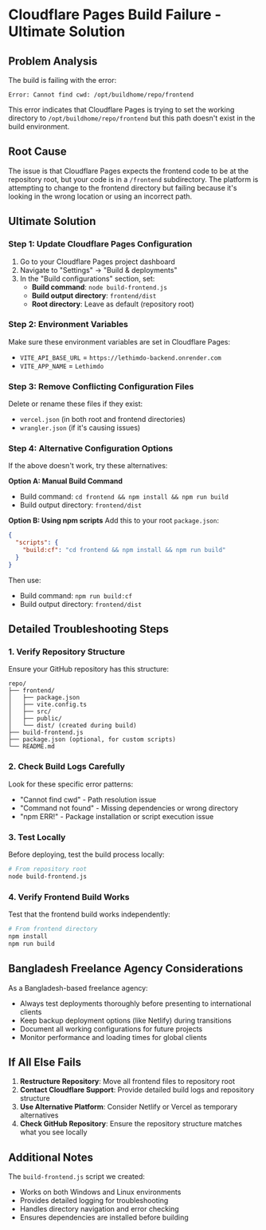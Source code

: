 # Cloudflare Pages Build Failure - Ultimate Solution

## Problem Analysis

The build is failing with the error:
```
Error: Cannot find cwd: /opt/buildhome/repo/frontend
```

This error indicates that Cloudflare Pages is trying to set the working directory to `/opt/buildhome/repo/frontend` but this path doesn't exist in the build environment.

## Root Cause

The issue is that Cloudflare Pages expects the frontend code to be at the repository root, but your code is in a `/frontend` subdirectory. The platform is attempting to change to the frontend directory but failing because it's looking in the wrong location or using an incorrect path.

## Ultimate Solution

### Step 1: Update Cloudflare Pages Configuration

1. Go to your Cloudflare Pages project dashboard
2. Navigate to "Settings" → "Build & deployments"
3. In the "Build configurations" section, set:
   - **Build command**: `node build-frontend.js`
   - **Build output directory**: `frontend/dist`
   - **Root directory**: Leave as default (repository root)

### Step 2: Environment Variables

Make sure these environment variables are set in Cloudflare Pages:
- `VITE_API_BASE_URL` = `https://lethimdo-backend.onrender.com`
- `VITE_APP_NAME` = `Lethimdo`

### Step 3: Remove Conflicting Configuration Files

Delete or rename these files if they exist:
- `vercel.json` (in both root and frontend directories)
- `wrangler.json` (if it's causing issues)

### Step 4: Alternative Configuration Options

If the above doesn't work, try these alternatives:

**Option A: Manual Build Command**
- Build command: `cd frontend && npm install && npm run build`
- Build output directory: `frontend/dist`

**Option B: Using npm scripts**
Add this to your root `package.json`:
```json
{
  "scripts": {
    "build:cf": "cd frontend && npm install && npm run build"
  }
}
```
Then use:
- Build command: `npm run build:cf`
- Build output directory: `frontend/dist`

## Detailed Troubleshooting Steps

### 1. Verify Repository Structure

Ensure your GitHub repository has this structure:
```
repo/
├── frontend/
│   ├── package.json
│   ├── vite.config.ts
│   ├── src/
│   ├── public/
│   └── dist/ (created during build)
├── build-frontend.js
├── package.json (optional, for custom scripts)
└── README.md
```

### 2. Check Build Logs Carefully

Look for these specific error patterns:
- "Cannot find cwd" - Path resolution issue
- "Command not found" - Missing dependencies or wrong directory
- "npm ERR!" - Package installation or script execution issue

### 3. Test Locally

Before deploying, test the build process locally:
```bash
# From repository root
node build-frontend.js
```

### 4. Verify Frontend Build Works

Test that the frontend build works independently:
```bash
# From frontend directory
npm install
npm run build
```

## Bangladesh Freelance Agency Considerations

As a Bangladesh-based freelance agency:
- Always test deployments thoroughly before presenting to international clients
- Keep backup deployment options (like Netlify) during transitions
- Document all working configurations for future projects
- Monitor performance and loading times for global clients

## If All Else Fails

1. **Restructure Repository**: Move all frontend files to repository root
2. **Contact Cloudflare Support**: Provide detailed build logs and repository structure
3. **Use Alternative Platform**: Consider Netlify or Vercel as temporary alternatives
4. **Check GitHub Repository**: Ensure the repository structure matches what you see locally

## Additional Notes

The `build-frontend.js` script we created:
- Works on both Windows and Linux environments
- Provides detailed logging for troubleshooting
- Handles directory navigation and error checking
- Ensures dependencies are installed before building